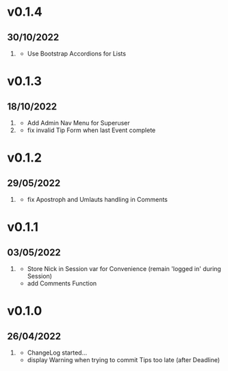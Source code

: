 # v0.1.4
##  30/10/2022

1. [](#new)
    * Use Bootstrap Accordions for Lists

# v0.1.3
##  18/10/2022

1. [](#new)
    * Add Admin Nav Menu for Superuser
2. [](#bugfix)
    * fix invalid Tip Form when last Event complete

# v0.1.2
##  29/05/2022

1. [](#bugfix)
    * fix Apostroph and Umlauts handling in Comments

# v0.1.1
##  03/05/2022

1. [](#new)
    * Store Nick in Session var for Convenience (remain 'logged in' during Session)
    * add Comments Function

# v0.1.0
##  26/04/2022

1. [](#new)
    * ChangeLog started...
    * display Warning when trying to commit Tips too late (after Deadline)
